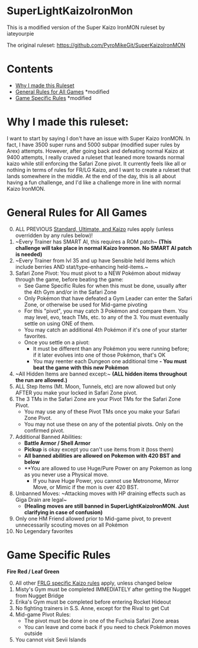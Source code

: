 # SuperLightKaizoIronMon

This is a modified version of the Super Kaizo IronMON ruleset by iateyourpie

The original ruleset: https://github.com/PyroMikeGit/SuperKaizoIronMON

# Contents
* [Why I made this Ruleset](https://github.com/Crendor/SuperLightKaizoIronMON/edit/main/README.md#why-i-made-this-ruleset)
* [General Rules for All Games](https://github.com/Crendor/SuperLightKaizoIronMON/edit/main/README.md#general-rules-for-all-games) *modified
* [Game Specific Rules](https://github.com/Crendor/SuperLightKaizoIronMON/edit/main/README.md#game-specific-rules) *modified

# Why I made this ruleset:
I want to start by saying I don't have an issue with Super Kaizo IronMON. In fact, I have 3500 super runs and 5000 subpar (modified super rules by Arex) attempts. However, after going back and defeating normal Kaizo at 9400 attempts, I really craved a ruleset that leaned
more towards normal kaizo while still enforcing the Safari Zone pivot. It currently feels like all or nothing in terms of rules for FR/LG Kaizo, and I want to create a ruleset that lands somewhere in the middle. At the end of the day, this is all about having a fun 
challenge, and I'd like a challenge more in line with normal Kaizo IronMON. 


# General Rules for All Games
0. ALL PREVIOUS [Standard, Ultimate, and Kaizo](https://gist.github.com/valiant-code/adb18d248fa0fae7da6b639e2ee8f9c1) rules apply (unless overridden by any rules below)!
1. ~Every Trainer has SMART AI, this requires a ROM patch~ **(This challenge will take place in normal Kaizo Ironmon. No SMART AI patch is needed)**
2. ~Every Trainer from lvl 35 and up have Sensible held items which include berries AND stat/type-enhancing held-items.~
3. Safari Zone Pivot: You must pivot to a NEW Pokémon about midway through the game, before beating the game:
     - See Game Specific Rules for when this must be done, usually after the 4th Gym and/or in the Safari Zone
     - Only Pokémon that have defeated a Gym Leader can enter the Safari Zone, or otherwise be used for Mid-game pivoting
     - For this "pivot", you may catch 3 Pokémon and compare them. You may level, evo, teach TMs, etc. to any of the 3. You must eventually settle on using ONE of them.
     - You may catch an additional 4th Pokémon if it's one of your starter favorites.
     - Once you settle on a pivot:
          - It must be different than any Pokémon you were running before; if it later evolves into one of those Pokémon, that's OK
          - You may reenter each Dungeon one additional time
          **- You must beat the game with this new Pokémon**
4. ~All Hidden Items are banned except:~
**(ALL hidden items throughout the run are allowed.)**
5. ALL Step Items (Mt. Moon, Tunnels, etc) are now allowed but only AFTER you make your locked in Safari Zone pivot.
6. The 3 TMs in the Safari Zone are your Pivot TMs for the Safari Zone Pivot.
     - You may use any of these Pivot TMs once you make your Safari Zone Pivot.
     - You may not use these on any of the potential pivots. Only on the confirmed pivot.       
7. Additional Banned Abilities:
     - **Battle Armor / Shell Armor**
     - **Pickup** is okay except you can't use items from it (toss them)
     - **All banned abilities are allowed on Pokemon with 420 BST and below**
     - **You are allowed to use Huge/Pure Power on any Pokemon as long as you never use a Physical move. 
          - If you have Huge Power, you cannot use Metronome, Mirror Move, or Mimic if the mon is over 420 BST.
8. Unbanned Moves:
~Attacking moves with HP draining effects such as Giga Drain are legal~
     - **(Healing moves are still banned in SuperLightKaizoIronMON. Just clarifying in case of confusion)**
10. Only one HM Friend allowed prior to Mid-game pivot, to prevent unnecessarily scouting moves on all Pokémon
11. No Legendary favorites
 
# Game Specific Rules
**Fire Red / Leaf Green**

0. All other [FRLG specific Kaizo rules](https://gist.github.com/UTDZac/a147c497424dfbd537d8c4b0c22b5621#fire-red--leaf-green) apply, unless changed below
1. Misty's Gym must be completed IMMEDIATELY after getting the Nugget from Nugget Bridge
2. Erika's Gym must be completed before entering Rocket Hideout
3. No fighting trainers in S.S. Anne, except for the Rival to get Cut
4. Mid-game Pivot Rules:
     - The pivot must be done in one of the Fuchsia Safari Zone areas
     - You can leave and come back if you need to check Pokémon moves outside
5. You cannot visit Sevii Islands


